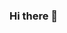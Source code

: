 ### Hi there 👋

<!--
**omarmosid/omarmosid** is a ✨ _special_ ✨ repository because its `README.md` (this file) appears on your GitHub profile.

I am a Self-taught Full-Stack Developer who is passionate about building great user-experiences.

- 🔭 I’m currently working on http://leapmetrics.io/
- 🌱 I’m currently learning Nest.js, Typescript, GraphQL
- 👯 I’m looking to collaborate on anything React/Javascript based :)
- 💬 Ask me about book or movie recommendations
- 📫 How to reach me: https://omarmo.com
- ⚡ Fun fact: I love watching and playing football (soccer) :)
-->
